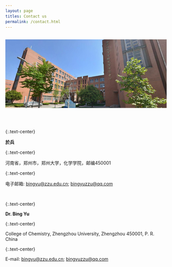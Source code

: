 ```yaml
---
layout: page
titles: Contact us
permalink: /contact.html
---
```

<br />

<img src="assets/img/chem-building.png" alt="chem-building" style="zoom: 100%;" />

<br /><br />

{:.text-center}

**於兵**

{:.text-center}

河南省，郑州市，郑州大学，化学学院，邮编450001

{:.text-center}

电子邮箱: bingyu@zzu.edu.cn; bingyuzzu@qq.com

<br />

{:.text-center}

**Dr. Bing Yu**

{:.text-center}

College of Chemistry, Zhengzhou University, Zhengzhou 450001, P. R. China

{:.text-center}

E-mail: bingyu@zzu.edu.cn; bingyuzzu@qq.com
